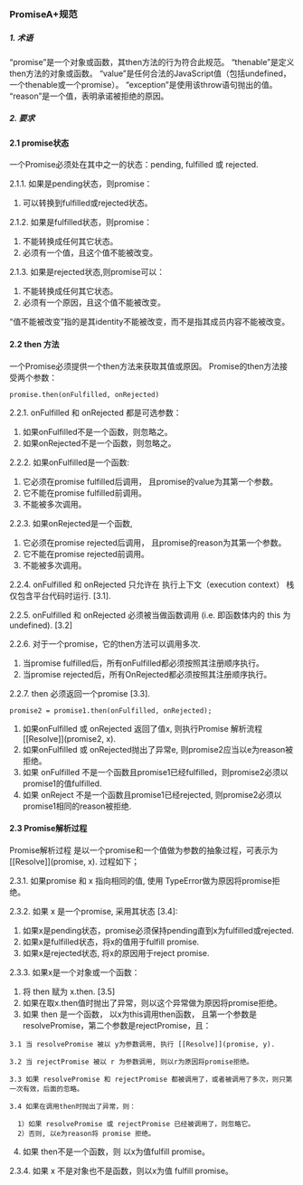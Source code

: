 ### PromiseA+规范
##### 1. 术语
“promise”是一个对象或函数，其then方法的行为符合此规范。
“thenable”是定义then方法的对象或函数。
“value”是任何合法的JavaScript值（包括undefined，一个thenable或一个promise）。
“exception”是使用该throw语句抛出的值。
“reason”是一个值，表明承诺被拒绝的原因。
##### 2. 要求
#### 2.1 promise状态
一个Promise必须处在其中之一的状态：pending, fulfilled 或 rejected.

2.1.1. 如果是pending状态，则promise：
 1. 可以转换到fulfilled或rejected状态。

2.1.2. 如果是fulfilled状态，则promise：
 1. 不能转换成任何其它状态。
 2. 必须有一个值，且这个值不能被改变。

2.1.3. 如果是rejected状态,则promise可以：
 1. 不能转换成任何其它状态。
 2. 必须有一个原因，且这个值不能被改变。

“值不能被改变”指的是其identity不能被改变，而不是指其成员内容不能被改变。

####  2.2 then 方法
一个Promise必须提供一个then方法来获取其值或原因。
Promise的then方法接受两个参数：

```
promise.then(onFulfilled, onRejected)
```

2.2.1. onFulfilled 和 onRejected 都是可选参数：
  1. 如果onFulfilled不是一个函数，则忽略之。
  2. 如果onRejected不是一个函数，则忽略之。

2.2.2. 如果onFulfilled是一个函数:
  1. 它必须在promise fulfilled后调用， 且promise的value为其第一个参数。
  2. 它不能在promise fulfilled前调用。
  3. 不能被多次调用。

2.2.3. 如果onRejected是一个函数,
  1. 它必须在promise rejected后调用， 且promise的reason为其第一个参数。
  2. 它不能在promise rejected前调用。
  3. 不能被多次调用。
  
2.2.4. onFulfilled 和 onRejected 只允许在 执行上下文（execution context） 栈仅包含平台代码时运行. [3.1].

2.2.5. onFulfilled 和 onRejected 必须被当做函数调用 (i.e. 即函数体内的 this 为undefined). [3.2]

2.2.6. 对于一个promise，它的then方法可以调用多次.
  1. 当promise fulfilled后，所有onFulfilled都必须按照其注册顺序执行。
  2. 当promise rejected后，所有OnRejected都必须按照其注册顺序执行。

2.2.7. then 必须返回一个promise [3.3].
```
promise2 = promise1.then(onFulfilled, onRejected);
```

  1.  如果onFulfilled 或 onRejected 返回了值x, 则执行Promise 解析流程[[Resolve]](promise2, x).
  2. 如果onFulfilled 或 onRejected抛出了异常e, 则promise2应当以e为reason被拒绝。
  3. 如果 onFulfilled 不是一个函数且promise1已经fulfilled，则promise2必须以promise1的值fulfilled.
  4. 如果 onReject 不是一个函数且promise1已经rejected, 则promise2必须以promise1相同的reason被拒绝.

#### 2.3 Promise解析过程
Promise解析过程 是以一个promise和一个值做为参数的抽象过程，可表示为[[Resolve]](promise, x). 过程如下；

2.3.1. 如果promise 和 x 指向相同的值, 使用 TypeError做为原因将promise拒绝。

2.3.2. 如果 x 是一个promise, 采用其状态 [3.4]:

  1. 如果x是pending状态，promise必须保持pending直到x为fulfilled或rejected.
  2. 如果x是fulfilled状态，将x的值用于fulfill promise.
  3. 如果x是rejected状态, 将x的原因用于reject promise.

2.3.3. 如果x是一个对象或一个函数：

  1. 将 then 赋为 x.then. [3.5]
  2. 如果在取x.then值时抛出了异常，则以这个异常做为原因将promise拒绝。
  3. 如果 then 是一个函数， 以x为this调用then函数， 且第一个参数是resolvePromise，第二个参数是rejectPromise，且：

    3.1 当 resolvePromise 被以 y为参数调用, 执行 [[Resolve]](promise, y).

    3.2 当 rejectPromise 被以 r 为参数调用, 则以r为原因将promise拒绝。

    3.3 如果 resolvePromise 和 rejectPromise 都被调用了，或者被调用了多次，则只第一次有效，后面的忽略。

    3.4 如果在调用then时抛出了异常，则：

      1）如果 resolvePromise 或 rejectPromise 已经被调用了，则忽略它。
      2）否则, 以e为reason将 promise 拒绝。

  4. 如果 then不是一个函数，则 以x为值fulfill promise。

2.3.4. 如果 x 不是对象也不是函数，则以x为值 fulfill promise。